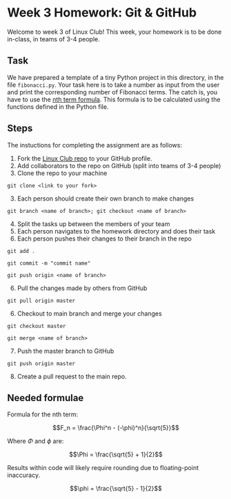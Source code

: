 # Week 3 Homework: Git & GitHub

Welcome to week 3 of Linux Club! This week, your homework is to be done in-class, in teams of 3-4 people.

## Task

We have prepared a template of a tiny Python project in this directory, in the file `fibonacci.py`. Your task here is to take a number as input from the user and print the corresponding number of Fibonacci terms. The catch is, you have to use the [nth term formula](https://r-knott.surrey.ac.uk/Fibonacci/fibFormula.html). This formula is to be calculated using the functions defined in the Python file.

## Steps

The instuctions for completing the assignment are as follows:

1. Fork the [Linux Club repo](https://github.com/ucu-computer-science/UCU_Linux_Club) to your GitHub profile.
2. Add collaborators to the repo on GitHub (split into teams of 3-4 people)
2. Clone the repo to your machine

```{bash}
git clone <link to your fork>
```
3. Each person should create their own branch to make changes

```{bash}
git branch <name of branch>; git checkout <name of branch>
```
4. Split the tasks up between the members of your team
4. Each person navigates to the homework directory and does their task
5. Each person pushes their changes to their branch in the repo

```{bash}
git add .
```

```{bash}
git commit -m "commit name"
```

```{bash}
git push origin <name of branch>
```

6. Pull the changes made by others from GitHub

```{bash}
git pull origin master
```

6. Checkout to main branch and merge your changes

```{bash}
git checkout master
```

```{bash}
git merge <name of branch>
```

7. Push the master branch to GitHub


```{bash}
git push origin master
```

8. Create a pull request to the main repo.

## Needed formulae

Formula for the nth term:
```math
F_n = \frac{\Phi^n - (-\phi)^n}{\sqrt{5}}
```

Where $\Phi$ and $\phi$ are:
```math
\Phi = \frac{\sqrt{5} + 1}{2}
```

Results within code will likely require rounding due to floating-point inaccuracy.
```math
\phi = \frac{\sqrt{5} - 1}{2}
```
